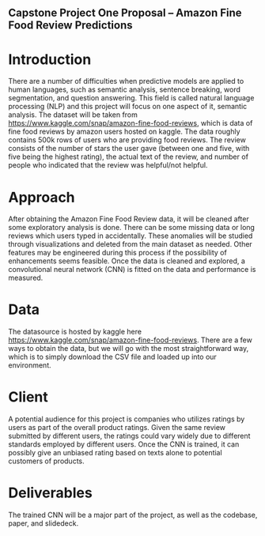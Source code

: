 ## Capstone Project One Proposal – Amazon Fine Food Review Predictions

Introduction
======
There are a number of difficulties when predictive models are applied to human languages, such as semantic analysis, sentence breaking, word segmentation, and question answering. This field is called natural language processing (NLP) and this project will focus on one aspect of it, semantic analysis.  The dataset will be taken from https://www.kaggle.com/snap/amazon-fine-food-reviews, which is data of fine food reviews by amazon users hosted on kaggle.  The data roughly contains 500k rows of users who are providing food reviews.  The review consists of the number of stars the user gave (between one and five, with five being the highest rating), the actual text of the review, and number of people who indicated that the review was helpful/not helpful.  

Approach
======
After obtaining the Amazon Fine Food Review data, it will be cleaned after some exploratory analysis is done.  There can be some missing data or long reviews which users typed in accidentally.  These anomalies will be studied through visualizations and deleted from the main dataset as needed.  Other features may be engineered during this process if the possibility of enhancements seems feasible.  Once the data is cleaned and explored, a convolutional neural network (CNN) is fitted on the data and performance is measured.  

Data
=====
The datasource is hosted by kaggle here https://www.kaggle.com/snap/amazon-fine-food-reviews.  There are a few ways to obtain the data, but we will go with the most straightforward way, which is to simply download the CSV file and loaded up into our environment.  

Client
======
A potential audience for this project is companies who utilizes ratings by users as part of the overall product ratings.   Given the same review submitted by different users, the ratings could vary widely due to different standards employed by different users.  Once the CNN is trained, it can possibly give an unbiased rating based on texts alone to potential customers of products.

Deliverables
======
The trained CNN will be a major part of the project, as well as the codebase, paper, and slidedeck. 
